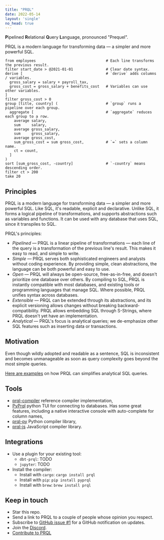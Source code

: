```yaml
---
title: "PRQL"
date: 2022-05-14
layout: 'single'
no_head: true
---
```


**P**ipelined **R**elational **Q**uery **L**anguage, pronounced "Prequel".

PRQL is a modern language for transforming data — a simpler and more powerful
SQL.

```prql
from employees                                # Each line transforms the previous result.
filter start_date > @2021-01-01               # Clear date syntax.
derive [                                      # `derive` adds columns / variables.
  gross_salary = salary + payroll_tax,
  gross_cost = gross_salary + benefits_cost   # Variables can use other variables.
]
filter gross_cost > 0
group [title, country] (                      # `group` runs a pipeline over each group.
  aggregate [                                 # `aggregate` reduces each group to a row.
    average salary,
    sum     salary,
    average gross_salary,
    sum     gross_salary,
    average gross_cost,
    sum_gross_cost = sum gross_cost,          # `=` sets a column name.
    ct = count,
  ]
)
sort [sum_gross_cost, -country]               # `-country` means descending order.
filter ct > 200
take 20
```

## Principles

PRQL is a modern language for transforming data — a simpler and more powerful
SQL. Like SQL, it's readable, explicit and declarative. Unlike SQL, it forms a
logical pipeline of transformations, and supports abstractions such as variables
and functions. It can be used with any database that uses SQL, since it
transpiles to SQL.

PRQL's principles:

- *Pipelined* — PRQL is a linear pipeline of transformations — each line of the
  query is a transformation of the previous line's result. This makes it easy to
  read, and simple to write.
- *Simple* — PRQL serves both sophisticated engineers and analysts without
  coding experience. By providing simple, clean abstractions, the
  language can be both powerful and easy to use.
- *Open* — PRQL will always be open-source, free-as-in-free, and doesn't
  prioritize one database over others. By compiling to SQL, PRQL is instantly
  compatible with most databases, and existing tools or programming languages
  that manage SQL. Where possible, PRQL unifies syntax across databases.
- *Extensible* — PRQL can be extended through its abstractions, and its explicit
  versioning allows changes without breaking backward-compatibility. PRQL allows
  embedding SQL through S-Strings, where PRQL doesn't yet have an
  implementation.
- *Analytical* — PRQL's focus is analytical queries; we de-emphasize other SQL
  features such as inserting data or transactions.

## Motivation

Even though wildly adopted and readable as a sentence, SQL is inconsistent and becomes
unmanageable as soon as query complexity goes beyond the most simple queries.

<!-- expand this?  -->

<!-- markdown-link-check-disable-next-line -->
[Here are examples](./motivation/) on how PRQL can simplifies analytical SQL queries.

<!-- something about unifying pandas/dplyr/data.table? -->
## Tools

- [prql-compiler](https://github.com/prql/prql) reference compiler implementation,
- [PyPrql](https://github.com/prql/PyPrql) python TUI for connecting to databases.
  Has some great features, including a native interactive console with auto-complete
  for column names,
- [prql-py](https://pypi.org/project/pyprql/) Python compiler library,
- [prql-js](https://www.npmjs.com/package/prql-js) JavaScript compiler library.

## Integrations

- Use a plugin for your existing tool:
  - `dbt-prql`: TODO
  - `jupyter`: TODO
- Install the compiler:
  - Install with `cargo`: `cargo install prql`
  - Install with `pip`: `pip install pyprql`
    <!-- Brew not yet working, tbc -->
  - Install with `brew`: `brew install prql`

## Keep in touch

- Star this repo.
- Send a link to PRQL to a couple of people whose opinion you respect.
- Subscribe to [GitHub issue #1](https://github.com/prql/prql/issues/1) for
  a GitHub notification on updates.
- Join the [Discord](https://discord.gg/eQcfaCmsNc).
  <!-- TODO: Replace with a link to a CONTRIBUTING.md  -->
- [Contribute to PRQL](https://github.com/prql/prql)
  <!-- Do we start a Twitter?? Maybe better to have nothing than one that's hardly used? Would be great to have a way for people to say "Yes I'd like to know more about this", without having to commit to joining the discord. Very open to other options; we could even do something like a Substack with updates for each release? -->
